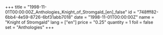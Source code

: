 +++
title = "1998-11-01T00:00:00Z_Anthologies_Knight_of_Stromgald_[en]_false"
id = "748fff82-6bb4-4e59-8726-6bf31abb7018"
date = "1998-11-01T00:00:00Z"
name = "Knight of Stromgald"
lang = ["en"]
price = "0.25"
quantity = 1
foil = false
set = "Anthologies"
+++
